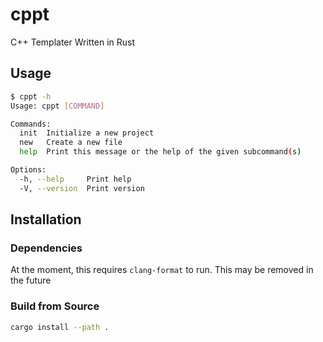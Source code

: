 # cppt

C++ Templater Written in Rust

## Usage

```sh
$ cppt -h
Usage: cppt [COMMAND]

Commands:
  init  Initialize a new project
  new   Create a new file
  help  Print this message or the help of the given subcommand(s)

Options:
  -h, --help     Print help
  -V, --version  Print version
```

## Installation

### Dependencies

At the moment, this requires `clang-format` to run. This may be removed in the future

### Build from Source

```sh
cargo install --path .
```
